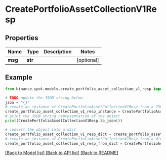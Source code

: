 # CreatePortfolioAssetCollectionV1Resp


## Properties

Name | Type | Description | Notes
------------ | ------------- | ------------- | -------------
**msg** | **str** |  | [optional] 

## Example

```python
from binance.spot.models.create_portfolio_asset_collection_v1_resp import CreatePortfolioAssetCollectionV1Resp

# TODO update the JSON string below
json = "{}"
# create an instance of CreatePortfolioAssetCollectionV1Resp from a JSON string
create_portfolio_asset_collection_v1_resp_instance = CreatePortfolioAssetCollectionV1Resp.from_json(json)
# print the JSON string representation of the object
print(CreatePortfolioAssetCollectionV1Resp.to_json())

# convert the object into a dict
create_portfolio_asset_collection_v1_resp_dict = create_portfolio_asset_collection_v1_resp_instance.to_dict()
# create an instance of CreatePortfolioAssetCollectionV1Resp from a dict
create_portfolio_asset_collection_v1_resp_from_dict = CreatePortfolioAssetCollectionV1Resp.from_dict(create_portfolio_asset_collection_v1_resp_dict)
```
[[Back to Model list]](../README.md#documentation-for-models) [[Back to API list]](../README.md#documentation-for-api-endpoints) [[Back to README]](../README.md)


